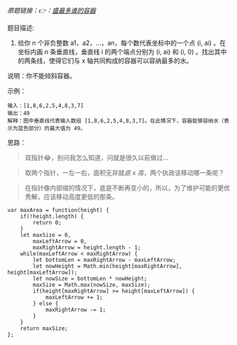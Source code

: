 
*原题链接：👉：[盛最多谁的容器](https://leetcode-cn.com/problems/container-with-most-water/)*

题目描述:
1. 给你 n 个非负整数 a1，a2，...，an，每个数代表坐标中的一个点 (i, ai) 。在坐标内画 n 条垂直线，垂直线 i 的两个端点分别为 (i, ai) 和 (i, 0) 。找出其中的两条线，使得它们与 x 轴共同构成的容器可以容纳最多的水。

说明：你不能倾斜容器。

示例：
```
输入：[1,8,6,2,5,4,8,3,7]
输出：49 
解释：图中垂直线代表输入数组 [1,8,6,2,5,4,8,3,7]。在此情况下，容器能够容纳水（表示为蓝色部分）的最大值为 49。
```

思路：
> 双指针😂，别问我怎么知道，问就是很久以前做过...

> 取两个指针，一左一右，面积无非就*底 x 高*，两个执政该移动哪一条呢？

> 在指针像内部缩的情况下，底是不断再变小的，所以，为了维护可能的更优秀解，应该移动高度更低的那条。

```
var maxArea = function(height) {
    if(!height.length) {
        return 0;
    }
    let maxSize = 0, 
        maxLeftArrow = 0,
        maxRightArrow = height.length - 1;
    while(maxLeftArrow < maxRightArrow) {
        let bottomLen = maxRightArrow - maxLeftArrow;
        let nowHeight = Math.min(height[maxRightArrow], height[maxLeftArrow]);
        let nowSize = bottomLen * nowHeight;
        maxSize = Math.max(nowSize, maxSize);
        if(height[maxRightArrow] >= height[maxLeftArrow]) {
            maxLeftArrow += 1;
        } else {
            maxRightArrow -= 1;
        }
    }
    return maxSize;
};
```
